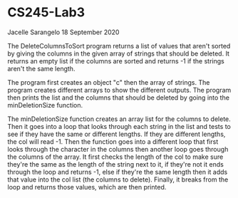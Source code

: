 # CS245-Lab3
Jacelle Sarangelo
18 September 2020

The DeleteColumnsToSort program returns a list of values that aren't sorted by giving the columns in the given array of strings that should be deleted. It returns an empty list if the columns are sorted and returns -1 if the strings aren't the same length.

The program first creates an object "c" then the array of strings. The program creates different arrays to show the different outputs. The program then prints the list and the columns that should be deleted by going into the minDeletionSize function.

The minDeletionSize function creates an array list for the columns to delete. Then it goes into a loop that looks through each string in the list and tests to see if they have the same or different lengths. If they are different lengths, the col will read -1. Then the function goes into a different loop that first looks through the character in the columns then another loop goes through the columns of the array. It first checks the length of the col to make sure they're the same as the length of the string next to it, if they're not it ends through the loop and returns -1, else if they're the same length then it adds that value into the col list (the columns to delete). Finally, it breaks from the loop and returns those values, which are then printed.
